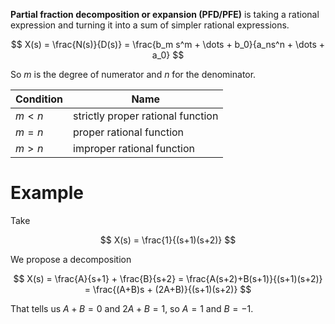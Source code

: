 **Partial fraction decomposition or expansion (PFD/PFE)** is taking a rational expression and turning it into a sum of simpler rational expressions.

$$
X(s) = \frac{N(s)}{D(s)} = \frac{b_m s^m + \dots + b_0}{a_ns^n + \dots + a_0}
$$

So $m$ is the degree of numerator and $n$ for the denominator.

|Condition|Name|
|---------|----|
|$m<n$|strictly proper rational function|
|$m=n$|proper rational function|
|$m>n$|improper rational function|

# Example

Take 

$$
X(s) = \frac{1}{(s+1)(s+2)}
$$

We propose a decomposition

$$
X(s) = \frac{A}{s+1} + \frac{B}{s+2} = \frac{A(s+2)+B(s+1)}{(s+1)(s+2)} = \frac{(A+B)s + (2A+B)}{(s+1)(s+2)}
$$

That tells us $A+B=0$ and $2A+B=1$, so $A=1$ and $B=-1$.